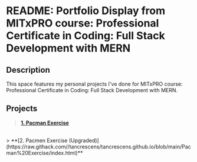 # README: Portfolio Display from MITxPRO course: Professional Certificate in Coding: Full Stack Development with MERN

## Description
This space features my personal projects I've done for MITxPRO course: Professional Certificate in Coding: Full Stack Development with MERN.

## Projects
> **[1. Pacman Exercise](https://raw.githack.com/tancrescens/tancrescens.github.io/main/Pacman%20Exercise/index.html)**
<br>
> **[2. Pacmen Exercise (Upgraded)](https://raw.githack.com//tancrescens/tancrescens.github.io/blob/main/Pacman%20Exercise/index.html)**
